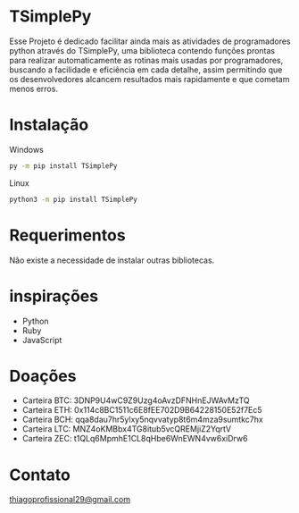 # TSimplePy
Esse Projeto é dedicado facilitar ainda mais as atividades de programadores python através do TSimplePy, uma biblioteca contendo funções prontas para realizar automaticamente as rotinas mais usadas por programadores, buscando a facilidade e eficiência em cada detalhe, assim permitindo que os desenvolvedores alcancem resultados mais rapidamente e que cometam menos erros.

# Instalação

Windows

```sh
py -m pip install TSimplePy
```

Linux

```sh
python3 -m pip install TSimplePy
```

# Requerimentos
Não existe a necessidade de instalar outras bibliotecas.

# inspirações

* Python
* Ruby
* JavaScript

# Doações
* Carteira BTC: 3DNP9U4wC9Z9Uzg4oAvzDFNHnEJWAvMzTQ
* Carteira ETH: 0x114c8BC1511c6E8fEE702D9B64228150E52f7Ec5
* Carteira BCH: qqa8dau7hr5ylxy5nqvvatyp8t6m4mza9sumtkc7hx
* Carteira LTC: MNZ4oKMBbx4TG8itub5vcQREMjiZ2YqrtV
* Carteira ZEC: t1QLq6MpmhE1CL8qHbe6WnEWN4vw6xiDrw6

# Contato

thiagoprofissional29@gmail.com

